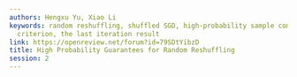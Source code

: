 ```yaml
---
authors: Hengxu Yu, Xiao Li
keywords: random reshuffling, shuffled SGD, high-probability sample complexity, stopping
  criterion, the last iteration result
link: https://openreview.net/forum?id=79SDtYibzD
title: High Probability Guarantees for Random Reshuffling
session: 2
---
```

